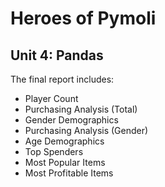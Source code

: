 # Heroes of Pymoli

## Unit 4: Pandas 

The final report includes:
* Player Count
* Purchasing Analysis (Total)
* Gender Demographics
* Purchasing Analysis (Gender)
* Age Demographics
* Top Spenders
* Most Popular Items
* Most Profitable Items